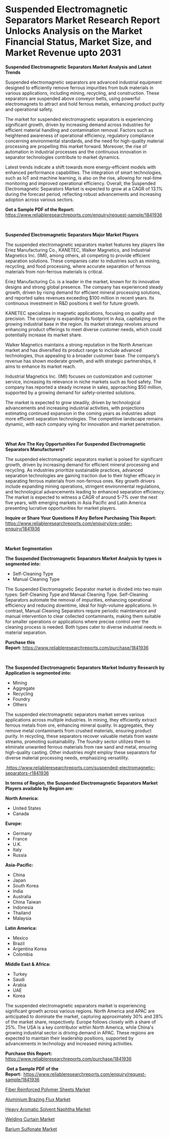 <p><h1>Suspended Electromagnetic Separators Market Research Report Unlocks Analysis on the Market Financial Status, Market Size, and Market Revenue upto 2031</h1></p><p><strong>Suspended Electromagnetic Separators Market Analysis and Latest Trends</strong></p>
<p><p>Suspended electromagnetic separators are advanced industrial equipment designed to efficiently remove ferrous impurities from bulk materials in various applications, including mining, recycling, and construction. These separators are suspended above conveyor belts, using powerful electromagnets to attract and hold ferrous metals, enhancing product purity and operational safety.</p><p>The market for suspended electromagnetic separators is experiencing significant growth, driven by increasing demand across industries for efficient material handling and contamination removal. Factors such as heightened awareness of operational efficiency, regulatory compliance concerning environmental standards, and the need for high-quality material processing are propelling this market forward. Moreover, the rise of automation in industrial processes and the continuous innovation in separator technologies contribute to market dynamics.</p><p>Latest trends indicate a shift towards more energy-efficient models with enhanced performance capabilities. The integration of smart technologies, such as IoT and machine learning, is also on the rise, allowing for real-time monitoring and improved operational efficiency. Overall, the Suspended Electromagnetic Separators Market is expected to grow at a CAGR of 13.1% during the forecast period, reflecting robust advancements and increasing adoption across various sectors.</p></p>
<p><strong>Get a Sample PDF of the Report:&nbsp;</strong> <a href="https://www.reliableresearchreports.com/enquiry/request-sample/1841936?utm_campaign=1629&utm_medium=2&utm_source=Github&utm_content=ia&utm_term=16102024&utm_id=suspended-electromagnetic-separators">https://www.reliableresearchreports.com/enquiry/request-sample/1841936</a></p>
<p>&nbsp;</p>
<p><strong>Suspended Electromagnetic Separators Major Market Players</strong></p>
<p><p>The suspended electromagnetic separators market features key players like Eriez Manufacturing Co., KANETEC, Walker Magnetics, and Industrial Magnetics Inc. (IMI), among others, all competing to provide efficient separation solutions. These companies cater to industries such as mining, recycling, and food processing, where accurate separation of ferrous materials from non-ferrous materials is critical.</p><p>Eriez Manufacturing Co. is a leader in the market, known for its innovative designs and strong global presence. The company has experienced steady growth, driven by rising demand for efficient mineral processing solutions, and reported sales revenues exceeding $100 million in recent years. Its continuous investment in R&D positions it well for future growth.</p><p>KANETEC specializes in magnetic applications, focusing on quality and precision. The company is expanding its footprint in Asia, capitalizing on the growing industrial base in the region. Its market strategy revolves around enhancing product offerings to meet diverse customer needs, which could potentially increase its market share.</p><p>Walker Magnetics maintains a strong reputation in the North American market and has diversified its product range to include advanced technologies, thus appealing to a broader customer base. The company’s revenue has shown moderate growth, and with strategic partnerships, it aims to enhance its market reach.</p><p>Industrial Magnetics Inc. (IMI) focuses on customization and customer service, increasing its relevance in niche markets such as food safety. The company has reported a steady increase in sales, approaching $50 million, supported by a growing demand for safety-oriented solutions.</p><p>The market is expected to grow steadily, driven by technological advancements and increasing industrial activities, with projections estimating continued expansion in the coming years as industries adopt more efficient separation technologies. The competitive landscape remains dynamic, with each company vying for innovation and market penetration.</p></p>
<p>&nbsp;</p>
<p><strong>What Are The Key Opportunities For Suspended Electromagnetic Separators Manufacturers?</strong></p>
<p><p>The suspended electromagnetic separators market is poised for significant growth, driven by increasing demand for efficient mineral processing and recycling. As industries prioritize sustainable practices, advanced separation technologies are gaining traction due to their higher efficacy in separating ferrous materials from non-ferrous ones. Key growth drivers include expanding mining operations, stringent environmental regulations, and technological advancements leading to enhanced separation efficiency. The market is expected to witness a CAGR of around 5-7% over the next five years, with emerging markets in Asia Pacific and Latin America presenting lucrative opportunities for market players.</p></p>
<p><strong>Inquire or Share Your Questions If Any Before Purchasing This Report:</strong> <a href="https://www.reliableresearchreports.com/enquiry/pre-order-enquiry/1841936?utm_campaign=1629&utm_medium=2&utm_source=Github&utm_content=ia&utm_term=16102024&utm_id=suspended-electromagnetic-separators">https://www.reliableresearchreports.com/enquiry/pre-order-enquiry/1841936</a></p>
<p>&nbsp;</p>
<p><strong>Market Segmentation</strong></p>
<p><strong>The Suspended Electromagnetic Separators Market Analysis by types is segmented into:</strong></p>
<p><ul><li>Self-Cleaning Type</li><li>Manual Cleaning Type</li></ul></p>
<p><p>The Suspended Electromagnetic Separator market is divided into two main types: Self-Cleaning Type and Manual Cleaning Type. Self-Cleaning Separators automate the removal of impurities, enhancing operational efficiency and reducing downtime, ideal for high-volume applications. In contrast, Manual Cleaning Separators require periodic maintenance and manual intervention to clear collected contaminants, making them suitable for smaller operations or applications where precise control over the cleaning process is needed. Both types cater to diverse industrial needs in material separation.</p></p>
<p><strong>Purchase this Report:&nbsp;</strong><a href="https://www.reliableresearchreports.com/purchase/1841936?utm_campaign=1629&utm_medium=2&utm_source=Github&utm_content=ia&utm_term=16102024&utm_id=suspended-electromagnetic-separators">https://www.reliableresearchreports.com/purchase/1841936</a></p>
<p>&nbsp;</p>
<p><strong>The Suspended Electromagnetic Separators Market Industry Research by Application is segmented into:</strong></p>
<p><ul><li>Mining</li><li>Aggregate</li><li>Recycling</li><li>Foundry</li><li>Others</li></ul></p>
<p><p>The suspended electromagnetic separators market serves various applications across multiple industries. In mining, they efficiently extract ferrous metals from ore, enhancing mineral quality. In aggregates, they remove metal contaminants from crushed materials, ensuring product purity. In recycling, these separators recover valuable metals from waste streams, promoting sustainability. The foundry sector utilizes them to eliminate unwanted ferrous materials from raw sand and metal, ensuring high-quality casting. Other industries might employ these separators for diverse material processing needs, emphasizing versatility.</p></p>
<p><a href="https://www.reliableresearchreports.com/suspended-electromagnetic-separators-r1841936?utm_campaign=1629&utm_medium=2&utm_source=Github&utm_content=ia&utm_term=16102024&utm_id=suspended-electromagnetic-separators">&nbsp;https://www.reliableresearchreports.com/suspended-electromagnetic-separators-r1841936</a></p>
<p><strong>In terms of Region, the Suspended Electromagnetic Separators Market Players available by Region are:</strong></p>
<p>
    <p> <strong> North America: </strong>
        <ul>
            <li>United States</li>
            <li>Canada</li>
        </ul>
        </p> 
    <p> <strong> Europe: </strong>
        <ul>
            <li>Germany</li>
            <li>France</li>
            <li>U.K.</li>
            <li>Italy</li>
            <li>Russia</li>
        </ul>
        </p> 
    <p> <strong> Asia-Pacific: </strong>
        <ul>
            <li>China</li>
            <li>Japan</li>
            <li>South Korea</li>
            <li>India</li>
            <li>Australia</li>
            <li>China Taiwan</li>
            <li>Indonesia</li>
            <li>Thailand</li>
            <li>Malaysia</li>
        </ul>
        </p> 
    <p> <strong> Latin America: </strong>
        <ul>
            <li>Mexico</li>
            <li>Brazil</li>
            <li>Argentina Korea</li>
            <li>Colombia</li>
        </ul>
        </p> 
    <p> <strong> Middle East & Africa: </strong>
        <ul>
            <li>Turkey</li>
            <li>Saudi</li>
            <li>Arabia</li>
            <li>UAE</li>
            <li>Korea</li>
        </ul>
    </p>
    </p>
<p><p>The suspended electromagnetic separators market is experiencing significant growth across various regions. North America and APAC are anticipated to dominate the market, capturing approximately 30% and 28% of the market share, respectively. Europe follows closely with a share of 25%. The USA is a key contributor within North America, while China's growing industrial sector is driving demand in APAC. These regions are expected to maintain their leadership positions, supported by advancements in technology and increased mining activities.</p></p>
<p><strong>Purchase this Report: </strong><a href="https://www.reliableresearchreports.com/purchase/1841936?utm_campaign=1629&utm_medium=2&utm_source=Github&utm_content=ia&utm_term=16102024&utm_id=suspended-electromagnetic-separators">https://www.reliableresearchreports.com/purchase/1841936</a></p>
<p>&nbsp;<strong>Get a Sample PDF of the Report:&nbsp;&nbsp;</strong><a href="https://www.reliableresearchreports.com/enquiry/request-sample/1841936?utm_campaign=1629&utm_medium=2&utm_source=Github&utm_content=ia&utm_term=16102024&utm_id=suspended-electromagnetic-separators">https://www.reliableresearchreports.com/enquiry/request-sample/1841936</a></p>
<p><strong></strong></p>
<p><p><a href="https://www.linkedin.com/pulse/fiber-reinforced-polymer-sheets-market-growth-outlook-from-6clwc?utm_campaign=1629&utm_medium=2&utm_source=Github&utm_content=ia&utm_term=16102024&utm_id=suspended-electromagnetic-separators">Fiber Reinforced Polymer Sheets Market</a></p><p><a href="https://www.linkedin.com/pulse/market-dynamics-future-trends-global-aluminium-brazing-flux-tlt2c?utm_campaign=1629&utm_medium=2&utm_source=Github&utm_content=ia&utm_term=16102024&utm_id=suspended-electromagnetic-separators">Aluminium Brazing Flux Market</a></p><p><a href="https://www.linkedin.com/pulse/in-depth-analysis-global-heavy-aromatic-solvent-naphtha-oeqve?utm_campaign=1629&utm_medium=2&utm_source=Github&utm_content=ia&utm_term=16102024&utm_id=suspended-electromagnetic-separators">Heavy Aromatic Solvent Naphtha Market</a></p><p><a href="https://www.linkedin.com/pulse/welding-curtain-landscape-product-spectrum-market-trajectories-gxyve?utm_campaign=1629&utm_medium=2&utm_source=Github&utm_content=ia&utm_term=16102024&utm_id=suspended-electromagnetic-separators">Welding Curtain Market</a></p><p><a href="https://www.linkedin.com/pulse/trends-global-barium-sulfonate-market-forecast-analysis-novue?utm_campaign=1629&utm_medium=2&utm_source=Github&utm_content=ia&utm_term=16102024&utm_id=suspended-electromagnetic-separators">Barium Sulfonate Market</a></p></p>